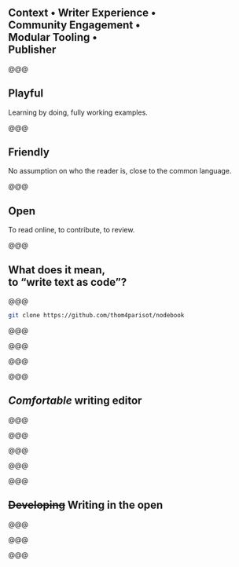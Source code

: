 <!-- .slide: data-state="contrasted" -->

## Context • **Writer Experience** • <br> Community Engagement • <br> Modular Tooling • <br> Publisher

@@@

## **Playful**

Learning by doing, fully working examples.

@@@

## **Friendly**

No assumption on who the reader is, close to the common language.

@@@

## **Open**

To read online, to contribute, to review.

@@@

## What does it mean, <br> to “write text as code”?

@@@

```sh
git clone https://github.com/thom4parisot/nodebook
```

@@@

<!-- .slide: data-background="images/github-content.png" data-background-size="contain" -->

@@@

<!-- .slide: data-background="images/github-git.png" data-background-size="contain" -->

@@@

<!-- .slide: data-background="images/github-collaboration.png" data-background-size="contain" -->

@@@

## _Comfortable_ writing editor

@@@

<!-- .slide: data-background="images/writing-with-ia-writer.png" data-background-size="contain" -->

@@@

<!-- .slide: data-background="images/atom-asciidoctor.png" data-background-size="contain" -->

@@@

<!-- .slide: data-background="images/atom-asciidoct-menu.png" data-background-size="contain" -->

@@@

<!-- .slide: data-background="images/atom-asciidoctor-rendering.png" data-background-size="contain" -->

@@@

## ~~Developing~~ Writing in the open

@@@

<!-- .slide: data-background="images/github-contrib.png" data-background-size="contain" -->

@@@

<!-- .slide: data-background="images/github-contrib-fix.png" data-background-size="contain" -->

@@@

<!-- .slide: data-background="images/github-contrib-diff.png" data-background-size="contain" -->
